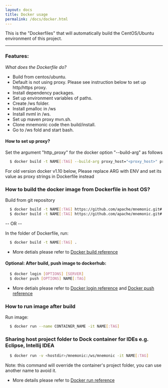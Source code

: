 ```yaml
---
layout: docs
title: Docker usage
permalink: /docs/docker.html
---
```


This is the "Dockerfiles" that will automatically build the CentOS/Ubuntu environment of this project. 

--------------
### Features:

*What does the Dockerfile do?* 

-  Build from centos/ubuntu.
-  Default is not using proxy. Please see instruction below to set up http/https proxy.
-  Install dependency packages.
-  Set up environment variables of paths.
-  Create /ws folder.
-  Install pmalloc in /ws
-  Install nvml in /ws.
-  Set up maven proxy mvn.sh.
-  Clone mnemonic code then build/install.
-  Go to /ws fold and start bash.

#### How to set up proxy? 

Set the argument "http_proxy" for the docker option "--build-arg" as follows

```bash
  $ docker build -t NAME[:TAG] --build-arg proxy_host="<proxy_host>" proxy_port="<proxy_port>" .
```

For old version docker v1.10 below, Please replace ARG with ENV and set its value as proxy strings in Dockerfile instead

### How to build the docker image from Dockerfile in host OS?
Build from git repository

```bash
  $ docker build -t NAME[:TAG] https://github.com/apache/mnemonic.git#:docker/docker-CentOS
  $ docker build -t NAME[:TAG] https://github.com/apache/mnemonic.git#:docker/docker-Ubuntu
```

-- OR --

In the folder of Dockerfile, run: 

```bash
  $ docker build -t NAME[:TAG] .
```

* More detials please refer to [Docker build reference](https://docs.docker.com/engine/reference/commandline/build/)

#### Optional: After build, push image to dockerhub: 

```bash
  $ docker login [OPTIONS] [SERVER]  
  $ docker push [OPTIONS] NAME[:TAG]
```

* More detials please refer to [Docker login reference](https://docs.docker.com/engine/reference/commandline/login/)
 and [Docker push reference](https://docs.docker.com/engine/reference/commandline/push/)

### How to run image after build

Run image:

```bash
  $ docker run --name CONTAINER_NAME -it NAME[:TAG]
```

### Sharing host project folder to Dock container for IDEs e.g. Eclipse, Intellij IDEA

```bash
  $ docker run -v <hostdir>/mnemonic:/ws/mnemonic -it NAME[:TAG]
```

Note: this command will override the container's project folder, you can use another name to avoid it.

 * More details please refer to [Docker run reference](https://docs.docker.com/engine/reference/run/)
